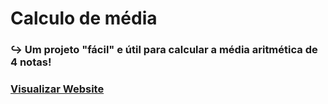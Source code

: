 # Calculo de média
### ↪ Um projeto "fácil" e útil para calcular a média aritmética de 4 notas!
### <a href="https://roycyeduardo.github.io/CalcularMediaJS" target="_blank">Visualizar Website</a>
